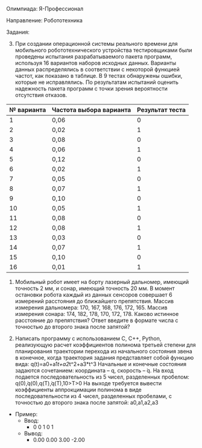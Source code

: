 Олимпиада: Я-Профессионал

Направление: Робототехника

Задания:

3) При создании операционной системы реального времени для мобильного робототехнического устройства тестировщиками были проведены испытания разрабатываемого пакета программ, используя 16 вариантов наборов исходных данных. Варианты данных распределялись в
соответствии с некоторой функцией частот, как показано в таблице. В 9 тестах обнаружены ошибки, которые не исправлялись.
По результатам испытаний оценить надежность пакета программ с точки зрения вероятности отсутствия отказов. 

№ варианта | Частота выбора варианта | Результат теста
-----------|-------------------------|----------------
1          |   0,06                  |  0
2          |   0,02                  |  1
3          |   0,08                  |  0
4          |   0,06                  |  1
5          |   0,12                  |  0
6          |   0,02                  |  1
7          |   0,05                  |  0
8          |   0,07                  |  1
9          |   0,10                  |  0
10         |   0,05                  |  1
11         |   0,08                  |  0
12         |   0,08                  |  1
13         |   0,03                  |  0
14         |   0,07                  |  1
15         |   0,10                  |  0
16         |   0,01                  |  1

1) Мобильный робот имеет на борту лазерный дальномер, имеющий точность 2 мм, и сонар, имеющий точность 20 мм.
В момент остановки робота каждый из данных сенсоров совершает 6 измерений расстояния до ближайшего препятствия.
Массив измерения дальномера: 170, 167, 168, 176, 172, 165. Массив измерения сонара: 174, 182, 178, 170, 172, 178.
Каково истинное расстояние до препятствия? Ответ введите в формате числа с точностью до второго знака после запятой?

10) Написать программу с использованием C, C++, Python, реализующую расчет коэффициентов полинома третьей степени для планирования траектории перехода из начального состояния звена в конечное, когда траектория задания представляет собой функцию вида:
q(t)=a0+a1*t+a2*t^2+a3*t^3
Начальные и конечные состояния задаются сочетанием: координата – q, скорость – ̇q.
На вход подается последовательность из 5 чисел, разделенных пробелом: q(0),̇q(0),q(T),̇q(T),10>T>0
На выходе требуется вывести коэффициенты аппрокцимации полинома в виде последовательности
из 4 чисел, разделенных пробелами, с точностью до второго знака после запятой: a0,a1,a2,a3
+ Пример:
  + Ввод:
    + 0 0 1 0 1
  + Вывод:
    + 0.00 0.00 3.00 -2.00

